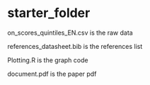 # starter_folder

on_scores_quintiles_EN.csv is the raw data

references_datasheet.bib is the references list

Plotting.R is the graph code

document.pdf is the paper pdf
